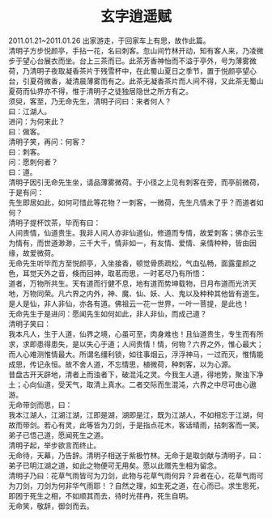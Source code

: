<center> <h1>玄字逍遥赋</h1> </center>

2011.01.21~2011.01.26 出家游走，于回家车上有思，故作此篇。  
清明子方步悦颜亭，手拈一花，名曰刺客。忽山间竹林开动，知有客人来，乃凌微步于望心台展衣而坐。台上三茶而已。此茶芳香神怡而不溢于亭外，号为薄雾微荷，乃清明子夜取凝香茶片于残雪杯中，在此蜀山夏日之季节，置于悦颜亭望心台，引夏荷微香，凝清晨薄雾而有之。此茶无凝香茶片而人间不得，又此茶无蜀山夏荷而仙界亦不得，惟于清明子之徒独居隐世之所方有之。  
须臾，客至，乃无命先生，清明子问曰：来者何人？  
曰：江湖人。  
进问：为何来此？  
曰：做客。  
清明子笑，再问：何客？  
曰：刺客。  
问：愿刺何者？  
曰：道。  
清明子因引无命先生坐，请品薄雾微荷。于小径之上见有刺客在旁，而亭前微荷，于是有问：  
先生即居如此，如何可惜此等花物？一刺客，一微荷，先生凡情未了乎？而道者如何？  
清明子提杯饮茶，毕而有曰：  
人间贵情，仙道贵生。我非人间人亦非仙道仙，修道而专情，故爱刺客；佛亦云生为情有，而世道渺渺，三千大千，情非如一，有友情、爱情、亲情种种，皆由因缘，故爱微荷。  
无命先生听毕而方至悦颜亭，入坐接香，顿觉骨质疏松，气血弘畅，面露童颜之色，耳觉天外之音，倏而回神，取茗而思，一时茗尽乃有所悟：  
道者，万物所共生。天有道而行健不息，地有道而势坤载物，日月布道而光济天地，万物同荣。凡六界之内外，神、魔、仙、妖、人、鬼以及种种其他皆有道生。是人是仙，非人非仙，亦各有道。佛祖云一花一世界，一叶一菩提，是此也！  
无命先生于是进问：愿闻先生如何如此，非人非仙，而成己道？  
清明子笑曰：  
我本凡人，生于人道，仙界之境，心虽可至，肉身难也！且仙道贵生，专生而有所求，求即患得患失，是以失心于道；人间贵情！情，何物？六界之外，惟心最大；而人心难测惟情最大。所谓名缰利锁，如往事烟云，浮浮神马，一过而灭，惟情能成思，传记永恒。故不舍人道，不忘情思，植微荷，种刺客，以为心源。  
昔盘古开天辟地，清者上而浊者下，破混沌之灵。今我生人道，得地势，聚浊下净土；心向仙道，受天气，取清上真水。二者交际而生混沌，六界之中尽可由心遨游。  
无命带剑而思，曰：  
我本江湖人，江湖江湖，江即是湖，湖即是江，既为江湖人，不如相忘于江湖，何故而带剑。若心有灵，此等皆为刀剑，于是指点花木，客话晴雨，拈刺客而一笑。弟子已悟己道，愿闻死生之道。  
清明子起，举步欲言而终止。  
无命待，天幕，乃告辞。清明子相送于紫极竹林。无命于是取剑献与清明子，曰：  
弟子已明江湖之道，如此之物便可无用矣。愿以此赠先生相为留念。  
清明子乃曰：花草气雨皆可为刀剑，此物与花草气雨何异？异者在心，花草气雨可为刀剑，刀剑为何非华气雨耶！？自然之理，如生死之道，在心而已。求生思死，即困于死生之相，不如顺其而去，待时光荏冉，死生自明。  
无命笑，敬辞，御剑而去。
